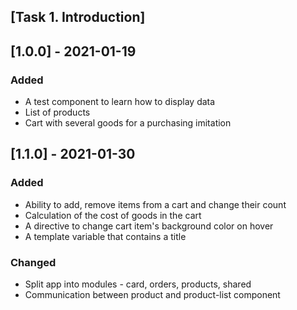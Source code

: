 ## [Task 1. Introduction]

## [1.0.0] - 2021-01-19
### Added
- A test component to learn how to display data
- List of products
- Cart with several goods for a purchasing imitation 

## [1.1.0] - 2021-01-30
### Added
- Ability to add, remove items from a cart and change their count
- Сalculation of the cost of goods in the cart
- A directive to change cart item's background color on hover
- A template variable that contains a title
### Changed
- Split app into modules - card, orders, products, shared
- Communication between product and product-list component
